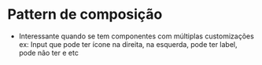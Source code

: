 # Pattern de composição

- Interessante quando se tem componentes com múltiplas customizações
  ex: Input que pode ter ícone na direita, na esquerda, pode ter label, pode não ter e etc
